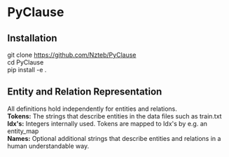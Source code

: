 PyClause
==============

Installation
------------

git clone https://github.com/Nzteb/PyClause \
cd PyClause \
pip install -e .


Entity and Relation Representation
------------
All definitions hold independently for entities and relations. <br>
<strong>Tokens:</strong> The strings that describe entities in the data files such as train.txt <br>
<strong>Idx's:</strong> Integers internally used. Tokens are mapped to Idx's by e.g. an entity_map <br>
<strong>Names:</strong> Optional additional strings that describe entities and relations in a human understandable way. <br>


